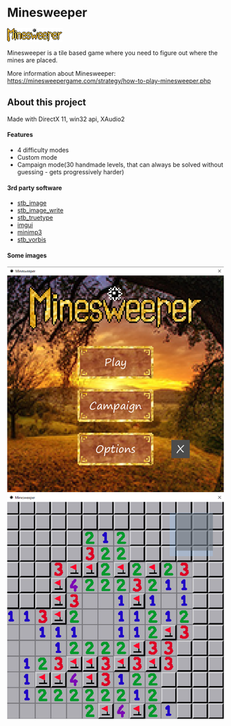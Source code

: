# Minesweeper

![Minesweeper](/Minesweeper/res/Textures/title.png)

Minesweeper is a tile based game where you need to figure out where the mines are placed.

More information about Minesweeper: https://minesweepergame.com/strategy/how-to-play-minesweeper.php

## About this project 

Made with DirectX 11, win32 api, XAudio2

#### Features
- 4 difficulty modes
- Custom mode
- Campaign mode(30 handmade levels, that can always be solved without guessing - gets progressively harder)

#### 3rd party software
- [stb_image](https://github.com/nothings/stb/blob/master/stb_image.h)
- [stb_image_write](https://github.com/nothings/stb/blob/master/stb_image_write.h)
- [stb_truetype](https://github.com/nothings/stb/blob/master/stb_truetype.h)
- [imgui](https://github.com/ocornut/imgui)
- [minimp3](https://github.com/lieff/minimp3)
- [stb_vorbis](https://github.com/nothings/stb/blob/master/stb_vorbis.c)

#### Some images
![main menu](/xReadmeRes/mainmenu.png)
![game](/xReadmeRes/game.png)



